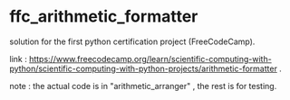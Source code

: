 # ffc_arithmetic_formatter
solution for the first python certification project (FreeCodeCamp).

link : https://www.freecodecamp.org/learn/scientific-computing-with-python/scientific-computing-with-python-projects/arithmetic-formatter .

note : the actual code is in "arithmetic_arranger" , the rest is for testing.
